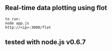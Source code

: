 ## Real-time data plotting using flot
	to run: 
	node app.js
	http://<ip>:3000/flot

## tested with node.js v0.6.7
